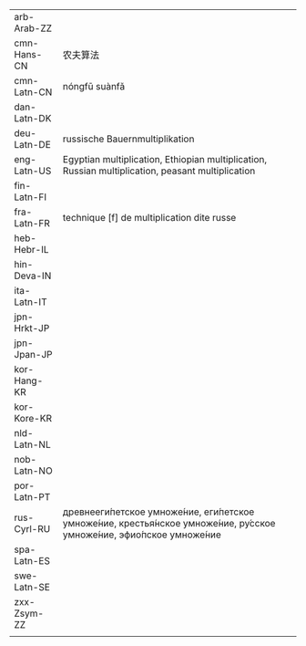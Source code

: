| | | |
|-|-|-|
| arb-Arab-ZZ |  |  |
| cmn-Hans-CN | 农夫算法 |  |
| cmn-Latn-CN | nóngfū suànfǎ |  |
| dan-Latn-DK |  |  |
| deu-Latn-DE | russische Bauernmultiplikation |  |
| eng-Latn-US | Egyptian multiplication, Ethiopian multiplication, Russian multiplication, peasant multiplication |  |
| fin-Latn-FI |  |  |
| fra-Latn-FR | technique [f] de multiplication dite russe |  |
| heb-Hebr-IL |  |  |
| hin-Deva-IN |  |  |
| ita-Latn-IT |  |  |
| jpn-Hrkt-JP |  |  |
| jpn-Jpan-JP |  |  |
| kor-Hang-KR |  |  |
| kor-Kore-KR |  |  |
| nld-Latn-NL |  |  |
| nob-Latn-NO |  |  |
| por-Latn-PT |  |  |
| rus-Cyrl-RU | древнееги́петское умноже́ние, еги́петское умноже́ние, крестья́нское умноже́ние, ру́сское умноже́ние, эфио́пское умноже́ние |  |
| spa-Latn-ES |  |  |
| swe-Latn-SE |  |  |
| zxx-Zsym-ZZ |  |  |
|  |  |  |
